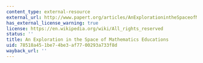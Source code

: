 ```yaml
---
content_type: external-resource
external_url: http://www.papert.org/articles/AnExplorationintheSpaceofMathematicsEducations.html
has_external_license_warning: true
license: https://en.wikipedia.org/wiki/All_rights_reserved
status: ''
title: An Exploration in the Space of Mathematics Educations
uid: 78518a45-1be7-4be3-af77-00293a733f8d
wayback_url: ''
---
```

